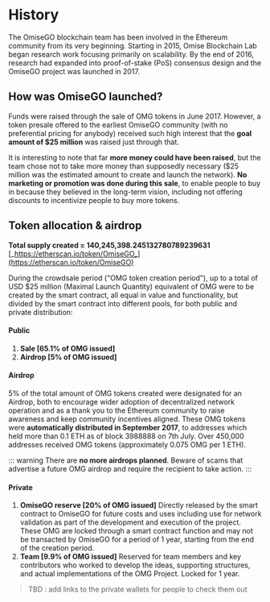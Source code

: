 # History


The OmiseGO blockchain team has been involved in the Ethereum community from its very beginning. Starting in 2015, Omise Blockchain Lab began research work focusing primarily on scalability. By the end of 2016, research had expanded into proof-of-stake (PoS) consensus design and the OmiseGO project was launched in 2017.

## ​How was OmiseGO launched?​

Funds were raised through the sale of OMG tokens in June 2017. However, a token presale offered to the earliest OmiseGO community (with no preferential pricing for anybody) received such high interest that the **goal amount of $25 million** was raised just through that.

It is interesting to note that far **more money could have been raised**, but the team chose not to take more money than supposedly necessary ($25 million was the estimated amount to create and launch the network). **No marketing or promotion was done during this sale**, to enable people to buy in because they believed in the long-term vision, including not offering discounts to incentivize people to buy more tokens.

## Token allocation & airdrop

**Total supply created = 140,245,398.245132780789239631**  
[_https://etherscan.io/token/OmiseGO_](https://etherscan.io/token/OmiseGO)

During the crowdsale period ("OMG token creation period"), up to a total of USD $25 million (Maximal Launch Quantity) equivalent of OMG were to be created by the smart contract, all equal in value and functionality, but divided by the smart contract into different pools, for both public and private distribution:

#### Public

1. **Sale [65.1% of OMG issued]**
2. **Airdrop [5% of OMG issued]**

#### Airdrop

5% of the total amount of OMG tokens created were designated for an Airdrop, both to encourage wider adoption of decentralized network operation and as a thank you to the Ethereum community to raise awareness and keep community incentives aligned. These OMG tokens were **automatically distributed in September 2017**, to addresses which held more than 0.1 ETH as of block 3988888 on 7th July. Over 450,000 addresses received OMG tokens (approximately 0.075 OMG per 1 ETH).

::: warning
There are **no more airdrops planned**. Beware of scams that advertise a future OMG airdrop and require the recipient to take action.
:::

#### Private

1. **OmiseGO reserve [20% of OMG issued]** Directly released by the smart contract to OmiseGO for future costs and uses including use for network validation as part of the development and execution of the project. These OMG are locked through a smart contract function and may not be transacted by OmiseGO for a period of 1 year, starting from the end of the creation period.
2. **Team [9.9% of OMG issued]** Reserved for team members and key contributors who worked to develop the ideas, supporting structures, and actual implementations of the OMG Project. Locked for 1 year.

> TBD : add links to the private wallets for people to check them out
